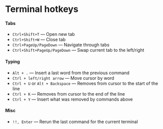 # Terminal hotkeys
#### Tabs
+ `Ctrl+Shift+T` — Open new tab
+ `Ctrl+Shift+W` — Close tab
+ `Ctrl+PageUp/PageDown` — Navigate through tabs
+ `Ctrl+Shift+PageUp/PageDown` — Swap current tab to the left/right


#### Typing
+ `Alt + .` — Insert a last word from the previous command
+ `Ctrl + left/right arrow` — Move cursor by word
+ `Ctrl + U` or `Alt + Backspace` — Removes from cursor to the start of the line
+ `Ctrl + K` — Removes from cursor to the end of the line
+ `Ctrl + Y` — Insert what was removed by commands above


#### Misc
+ `!!, Enter` — Rerun the last command for the current terminal  
